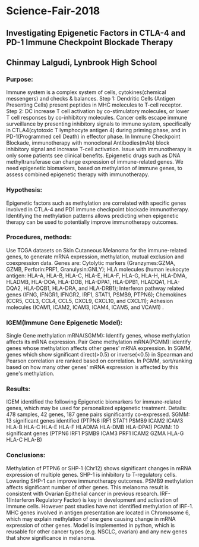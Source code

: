 # Science-Fair-2018
## Investigating Epigenetic Factors in CTLA-4 and PD-1 Immune Checkpoint Blockade Therapy
## Chinmay Lalgudi, Lynbrook High School
### Purpose:
Immune system is a complex system of cells, cytokines(chemical messengers) and checks & balances.
Step 1: Dendritic Cells (Antigen Presenting Cells) present peptides in MHC molecules to T-cell receptor.
Step 2: DC increase T cell activation by co-stimulatory molecules, or lower T cell responses by co-inhibitory molecules.
Cancer cells escape immune surveillance by presenting inhibitory signals to immune system, specifically in CTLA4(cytotoxic T lymphocyte antigen 4) during priming phase, and in PD-1(Programmed cell Death) in effector phase. In Immune Checkpoint Blockade, immunotherapy with monoclonal Antibodies(mAb) block inhibitory signal and increase T-cell activation. Issue with immunotherapy is only some patients see clinical benefits. Epigenetic drugs such as DNA methyltransferase can change expression of immune-related genes. We need epigenetic biomarkers, based on methylation of immune genes, to assess combined epigenetic therapy with immunotherapy.

### Hypothesis:
Epigenetic factors such as methylation are correlated with specific genes involved in CTLA-4 and PD1 immune checkpoint blockade immunotherapy. Identifying the methylation patterns allows predicting when epigenetic therapy can be used to potentially improve immunotherapy outcomes.

### Procedures, methods:
Use TCGA datasets on Skin Cutaneous Melanoma for the immune-related genes, to generate mRNA expression, methylation, mutual exclusion and coexpression data. Genes are: Cytolytic markers (Granzymes:GZMA, GZMB, Perforin:PRF1, Granulysin:GNLY); HLA molecules (human leukocyte antigen: HLA-A, HLA-B, HLA-C, HLA-E, HLA-F, HLA-G, HLA-H, HLA-DMA, HLADMB, HLA-DOA, HLA-DOB, HLA-DPA1, HLA-DPB1, HLADQA1, HLA-DQA2, HLA-DQB1, HLA-DRA, and HLA-DRB1); Interferon pathway related genes (IFNG, IFNGR1, IFNGR2, IRF1, STAT1, PSMB9, PTPN6); Chemokines (CCR5, CCL3, CCL4, CCL5, CXCL9, CXCL10, and CXCL11); Adhesion molecules (ICAM1, ICAM2, ICAM3, ICAM4, ICAM5, and VCAM1).

### IGEM(Immune Gene Epigenetic Model):
Single Gene methylation mRNA(SGMM): Identify genes, whose methylation affects its mRNA expression.
Pair Gene methylation mRNA(PGMM): identify genes whose methylation affects other genes' mRNA expression.
In SGMM, genes which show significant direct(>0.5) or inverse(<0.5) in Spearman and Pearson correlation are ranked based on correlation. In PGMM, sort/ranking based on how many other genes' mRNA expression is affected by this gene's methylation.

### Results:
IGEM identified the following Epigenetic biomarkers for immune-related genes, which may be used for personalized epigenetic treatment. Details: 478 samples, 42 genes, 187 gene pairs significantly co-expressed.
SGMM: 13 significant genes identified (PTPN6 IRF1 STAT1 PSMB9 ICAM2 ICAM3 HLA-B HLA-C HLA-E HLA-F HLADMA HLA-DMB HLA-DPA1)
PGMM: 10 significant genes (PTPN6 IRF1 PSMB9 ICAM3 PRF1 ICAM2 GZMA HLA-G HLA-C HLA-B)

### Conclusions:
Methylation of PTPN6 or SHP-1 (Chr12) shows significant changes in mRNA expression of multiple genes. SHP-1 is inhibitory to T-regulatory cells. Lowering SHP-1 can improve immunotherapy outcomes. PSMB9 methylation affects significant number of other genes. This melanoma result is consistent with Ovarian Epithelial cancer in previous research.
IRF-1(Interferon Regulatory Factor) is key in development and activation of immune cells. However past studies have not identified methylation of IRF-1.
MHC genes involved in antigen presentation are located in Chromosome 6, which may explain methylation of one gene causing change in mRNA expression of other genes.
Model is implemented in python, which is reusable for other cancer types (e.g. NSCLC, ovarian) and any new genes that show significance in melanoma.
